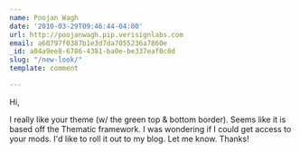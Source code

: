 ```yaml
---
name: Poojan Wagh
date: '2010-03-29T09:46:44-04:00'
url: http://poojanwagh.pip.verisignlabs.com
email: a60797f0387b1e3d7da7055236a7860e
_id: a04a9ee8-6786-4381-ba0e-be337eaf0c0d
slug: "/new-look/"
template: comment

---
```


Hi,

I really like your theme (w/ the green top &amp; bottom border). Seems like it is based off the Thematic framework. I was wondering if I could get access to your mods. I'd like to roll it out to my blog. Let me know. Thanks!
